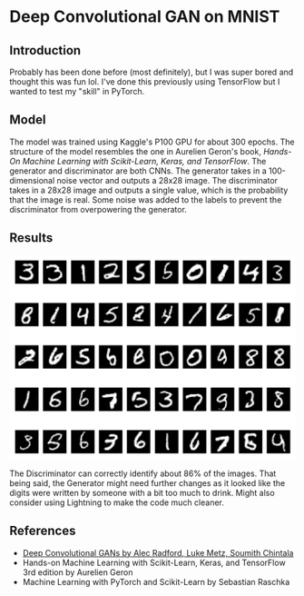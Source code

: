 # Deep Convolutional GAN on MNIST

## Introduction

Probably has been done before (most definitely), but I was super bored and thought this was fun lol. I've done this previously using TensorFlow but I wanted to test my "skill" in PyTorch.

## Model

The model was trained using Kaggle's P100 GPU for about 300 epochs. The structure of the model resembles the one in Aurelien Geron's book, *Hands-On Machine Learning with Scikit-Learn, Keras, and TensorFlow*. The generator and discriminator are both CNNs. The generator takes in a 100-dimensional noise vector and outputs a 28x28 image. The discriminator takes in a 28x28 image and outputs a single value, which is the probability that the image is real. Some noise was added to the labels to prevent the discriminator from overpowering the generator.

## Results

![alt text](images//generated_images.png)

The Discriminator can correctly identify about 86% of the images. That being said, the Generator might need further changes as it looked like the digits were written by someone with a bit too much to drink. Might also consider using Lightning to make the code much cleaner.

## References

- [Deep Convolutional GANs by Alec Radford, Luke Metz, Soumith Chintala](https://arxiv.org/abs/1511.06434)
- Hands-on Machine Learning with Scikit-Learn, Keras, and TensorFlow 3rd edition by Aurelien Geron
- Machine Learning with PyTorch and Scikit-Learn by Sebastian Raschka